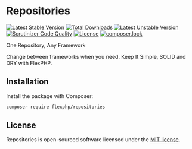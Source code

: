 # Repositories

[![Latest Stable Version](https://poser.pugx.org/flexphp/repositories/v/stable)](https://packagist.org/packages/flexphp/repositories)
[![Total Downloads](https://poser.pugx.org/flexphp/repositories/downloads)](https://packagist.org/packages/flexphp/repositories)
[![Latest Unstable Version](https://poser.pugx.org/flexphp/repositories/v/unstable)](https://packagist.org/packages/flexphp/repositories)
[![Scrutinizer Code Quality](https://scrutinizer-ci.com/g/flexphp/repositories/badges/quality-score.png)](https://scrutinizer-ci.com/g/flexphp/repositories)
[![License](https://poser.pugx.org/flexphp/repositories/license)](https://packagist.org/packages/flexphp/repositories)
[![composer.lock](https://poser.pugx.org/flexphp/repositories/composerlock)](https://packagist.org/packages/flexphp/repositories)

One Repository, Any Framework

Change between frameworks when you need. Keep It Simple, SOLID and DRY with FlexPHP.

## Installation

Install the package with Composer:

```bash
composer require flexphp/repositories
```

## License

Repositories is open-sourced software licensed under the [MIT license](https://opensource.org/licenses/MIT).
